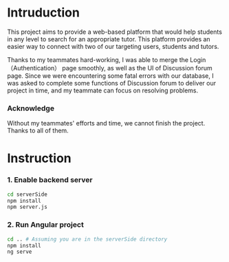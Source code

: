 # Intruduction

This project aims to provide a web-based platform that would help students in any level to search for an appropriate tutor. This platform provides an easier way to connect with two of our targeting users, students and tutors. 

Thanks to my teammates hard-working, I was able to merge the Login（Authentication） page smoothly, as well as the UI of Discussion forum page. Since we were encountering some fatal errors with our database, I was asked to complete some functions of Discussion forum to deliver our project in time, and my teammate can focus on resolving problems.

### Acknowledge

Without my teammates' efforts and time, we cannot finish the project. Thanks to all of them.

# Instruction

### 1. Enable backend server

```bash
cd serverSide
npm install
npm server.js
```


### 2. Run Angular project

```bash
cd .. # Assuming you are in the serverSide directory
npm install
ng serve
```



   

